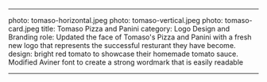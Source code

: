 ---

photo: tomaso-horizontal.jpeg
photo: tomaso-vertical.jpeg
photo: tomaso-card.jpeg
title: Tomaso Pizza and Panini 
category: Logo Design and Branding
role: Updated the face of Tomaso's Pizza and Panini with a fresh new logo that represents the successful resturant they have become.
design: bright red tomato to showcase their homemade tomato sauce. Modified Aviner font to create a strong wordmark that is easily readable

---